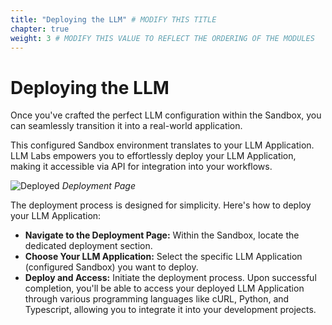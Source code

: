 ```yaml
---
title: "Deploying the LLM" # MODIFY THIS TITLE
chapter: true
weight: 3 # MODIFY THIS VALUE TO REFLECT THE ORDERING OF THE MODULES
---
```


# Deploying the LLM <!-- MODIFY THIS HEADING -->
Once you've crafted the perfect LLM configuration within the Sandbox, you can seamlessly transition it into a real-world application.

This configured Sandbox environment translates to your LLM Application. LLM Labs empowers you to effortlessly deploy your LLM Application, making it accessible via API for integration into your workflows.

![Deployed](/images/deployed1.png) 
*Deployment Page*

The deployment process is designed for simplicity. Here's how to deploy your LLM Application:

- **Navigate to the Deployment Page:** Within the Sandbox, locate the dedicated deployment section.
- **Choose Your LLM Application:** Select the specific LLM Application (configured Sandbox) you want to deploy.
- **Deploy and Access:** Initiate the deployment process. Upon successful completion, you'll be able to access your deployed LLM Application through various programming languages like cURL, Python, and Typescript, allowing you to integrate it into your development projects.


